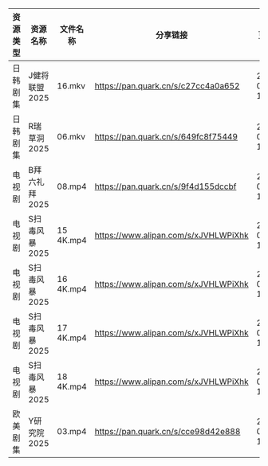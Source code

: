 | 资源类型 | 资源名称      | 文件名称      | 分享链接                                 | 更新时间                |
| ---- | --------- | --------- | ------------------------------------ | ------------------- |
| 日韩剧集 | J健将联盟2025 | 16.mkv    | https://pan.quark.cn/s/c27cc4a0a652  | 2025-07-21 10:23:10 |
| 日韩剧集 | R瑞草洞2025  | 06.mkv    | https://pan.quark.cn/s/649fc8f75449  | 2025-07-21 10:30:43 |
| 电视剧  | B拜六礼拜2025 | 08.mp4    | https://pan.quark.cn/s/9f4d155dccbf  | 2025-07-21 10:18:55 |
| 电视剧  | S扫毒风暴2025 | 15 4K.mp4 | https://www.alipan.com/s/xJVHLWPiXhk | 2025-07-21 10:02:58 |
| 电视剧  | S扫毒风暴2025 | 16 4K.mp4 | https://www.alipan.com/s/xJVHLWPiXhk | 2025-07-21 10:02:57 |
| 电视剧  | S扫毒风暴2025 | 17 4K.mp4 | https://www.alipan.com/s/xJVHLWPiXhk | 2025-07-21 10:02:57 |
| 电视剧  | S扫毒风暴2025 | 18 4K.mp4 | https://www.alipan.com/s/xJVHLWPiXhk | 2025-07-21 10:02:56 |
| 欧美剧集 | Y研究院2025  | 03.mp4    | https://pan.quark.cn/s/cce98d42e888  | 2025-07-21 10:37:33 |
